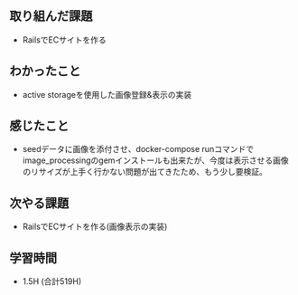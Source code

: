 ## 取り組んだ課題
- RailsでECサイトを作る
  
## わかったこと  
- active storageを使用した画像登録&表示の実装
  
## 感じたこと  
- seedデータに画像を添付させ、docker-compose runコマンドでimage_processingのgemインストールも出来たが、今度は表示させる画像のリサイズが上手く行かない問題が出てきたため、もう少し要検証。
  
## 次やる課題  
- RailsでECサイトを作る(画像表示の実装)
  
## 学習時間  
- 1.5H (合計519H)
